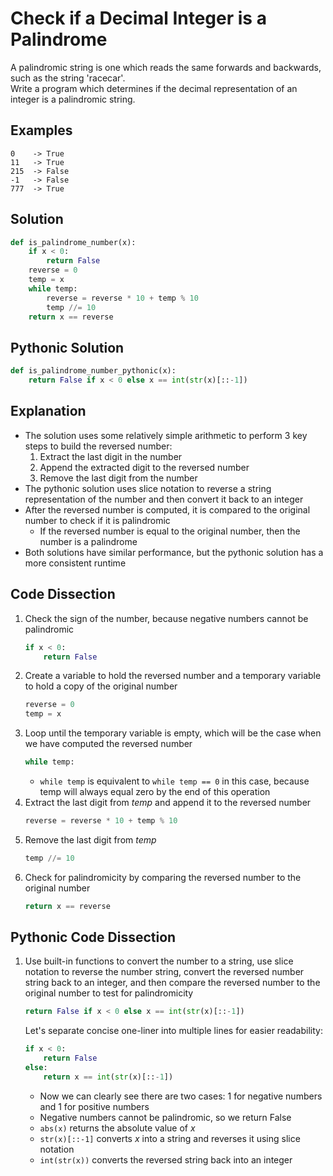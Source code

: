 # Check if a Decimal Integer is a Palindrome
A palindromic string is one which reads the same forwards and backwards, such as the string 'racecar'.  
Write a program which determines if the decimal representation of an integer is a palindromic string.  
  
## Examples
```
0    -> True
11   -> True
215  -> False
-1   -> False
777  -> True
```
  
## Solution
```python
def is_palindrome_number(x):
    if x < 0:
        return False
    reverse = 0
    temp = x
    while temp:
        reverse = reverse * 10 + temp % 10
        temp //= 10
    return x == reverse
```
  
## Pythonic Solution
```python
def is_palindrome_number_pythonic(x):
    return False if x < 0 else x == int(str(x)[::-1])
```
  
## Explanation
* The solution uses some relatively simple arithmetic to perform 3 key steps to build the reversed number:
    1. Extract the last digit in the number
    2. Append the extracted digit to the reversed number
    3. Remove the last digit from the number
* The pythonic solution uses slice notation to reverse a string representation of the number and then convert it back to an integer
* After the reversed number is computed, it is compared to the original number to check if it is palindromic
    * If the reversed number is equal to the original number, then the number is a palindrome
* Both solutions have similar performance, but the pythonic solution has a more consistent runtime
  
## Code Dissection
1. Check the sign of the number, because negative numbers cannot be palindromic
    ```python
    if x < 0:
        return False
    ```
2. Create a variable to hold the reversed number and a temporary variable to hold a copy of the original number
    ```python
    reverse = 0
    temp = x
    ```
3. Loop until the temporary variable is empty, which will be the case when we have computed the reversed number
    ```python
    while temp:
    ```
    * ```while temp``` is equivalent to ```while temp == 0``` in this case, because temp will always equal zero by the end of this operation
4. Extract the last digit from _temp_ and append it to the reversed number
    ```python
    reverse = reverse * 10 + temp % 10
    ```
5. Remove the last digit from _temp_
    ```python
    temp //= 10
    ```
6. Check for palindromicity by comparing the reversed number to the original number
    ```python
    return x == reverse
    ```
  
## Pythonic Code Dissection
1. Use built-in functions to convert the number to a string, use slice notation to reverse the number string, convert the reversed number string back to an integer, and then compare the reversed number to the original number to test for palindromicity
    ```python
    return False if x < 0 else x == int(str(x)[::-1])
    ```
    Let's separate concise one-liner into multiple lines for easier readability:
    ```python
    if x < 0:
        return False
    else:
        return x == int(str(x)[::-1])
    ```
    * Now we can clearly see there are two cases: 1 for negative numbers and 1 for positive numbers
    * Negative numbers cannot be palindromic, so we return False
    * ```abs(x)``` returns the absolute value of _x_
    * ```str(x)[::-1]``` converts _x_ into a string and reverses it using slice notation
    * ```int(str(x))``` converts the reversed string back into an integer